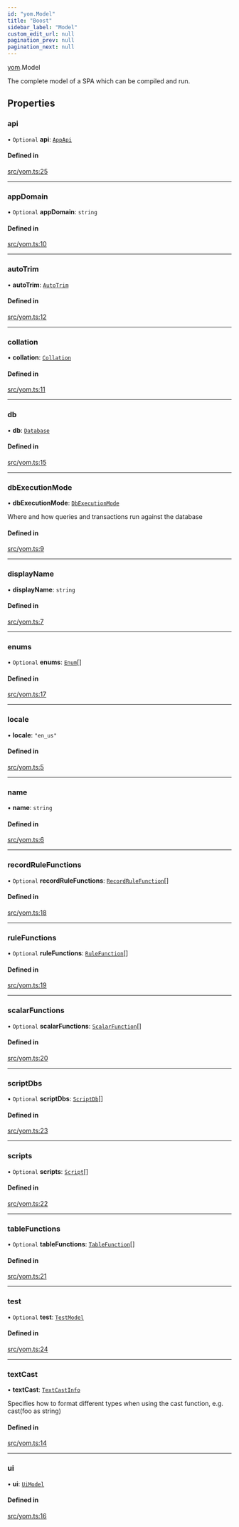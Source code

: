 ```yaml
---
id: "yom.Model"
title: "Boost"
sidebar_label: "Model"
custom_edit_url: null
pagination_prev: null
pagination_next: null
---
```


[yom](../namespaces/yom.md).Model

The complete model of a SPA which can be compiled and run.

## Properties

### api

• `Optional` **api**: [`AppApi`](yom.AppApi.md)

#### Defined in

[src/yom.ts:25](https://github.com/yolmio/boost/blob/5cada48/src/yom.ts#L25)

___

### appDomain

• `Optional` **appDomain**: `string`

#### Defined in

[src/yom.ts:10](https://github.com/yolmio/boost/blob/5cada48/src/yom.ts#L10)

___

### autoTrim

• **autoTrim**: [`AutoTrim`](../namespaces/yom.md#autotrim)

#### Defined in

[src/yom.ts:12](https://github.com/yolmio/boost/blob/5cada48/src/yom.ts#L12)

___

### collation

• **collation**: [`Collation`](../namespaces/yom.md#collation)

#### Defined in

[src/yom.ts:11](https://github.com/yolmio/boost/blob/5cada48/src/yom.ts#L11)

___

### db

• **db**: [`Database`](yom.Database.md)

#### Defined in

[src/yom.ts:15](https://github.com/yolmio/boost/blob/5cada48/src/yom.ts#L15)

___

### dbExecutionMode

• **dbExecutionMode**: [`DbExecutionMode`](../namespaces/yom.md#dbexecutionmode)

Where and how queries and transactions run against the database

#### Defined in

[src/yom.ts:9](https://github.com/yolmio/boost/blob/5cada48/src/yom.ts#L9)

___

### displayName

• **displayName**: `string`

#### Defined in

[src/yom.ts:7](https://github.com/yolmio/boost/blob/5cada48/src/yom.ts#L7)

___

### enums

• `Optional` **enums**: [`Enum`](yom.Enum.md)[]

#### Defined in

[src/yom.ts:17](https://github.com/yolmio/boost/blob/5cada48/src/yom.ts#L17)

___

### locale

• **locale**: ``"en_us"``

#### Defined in

[src/yom.ts:5](https://github.com/yolmio/boost/blob/5cada48/src/yom.ts#L5)

___

### name

• **name**: `string`

#### Defined in

[src/yom.ts:6](https://github.com/yolmio/boost/blob/5cada48/src/yom.ts#L6)

___

### recordRuleFunctions

• `Optional` **recordRuleFunctions**: [`RecordRuleFunction`](yom.RecordRuleFunction.md)[]

#### Defined in

[src/yom.ts:18](https://github.com/yolmio/boost/blob/5cada48/src/yom.ts#L18)

___

### ruleFunctions

• `Optional` **ruleFunctions**: [`RuleFunction`](yom.RuleFunction.md)[]

#### Defined in

[src/yom.ts:19](https://github.com/yolmio/boost/blob/5cada48/src/yom.ts#L19)

___

### scalarFunctions

• `Optional` **scalarFunctions**: [`ScalarFunction`](yom.ScalarFunction.md)[]

#### Defined in

[src/yom.ts:20](https://github.com/yolmio/boost/blob/5cada48/src/yom.ts#L20)

___

### scriptDbs

• `Optional` **scriptDbs**: [`ScriptDb`](yom.ScriptDb.md)[]

#### Defined in

[src/yom.ts:23](https://github.com/yolmio/boost/blob/5cada48/src/yom.ts#L23)

___

### scripts

• `Optional` **scripts**: [`Script`](yom.Script.md)[]

#### Defined in

[src/yom.ts:22](https://github.com/yolmio/boost/blob/5cada48/src/yom.ts#L22)

___

### tableFunctions

• `Optional` **tableFunctions**: [`TableFunction`](yom.TableFunction.md)[]

#### Defined in

[src/yom.ts:21](https://github.com/yolmio/boost/blob/5cada48/src/yom.ts#L21)

___

### test

• `Optional` **test**: [`TestModel`](yom.TestModel.md)

#### Defined in

[src/yom.ts:24](https://github.com/yolmio/boost/blob/5cada48/src/yom.ts#L24)

___

### textCast

• **textCast**: [`TextCastInfo`](yom.TextCastInfo.md)

Specifies how to format different types when using the cast function, e.g. cast(foo as string)

#### Defined in

[src/yom.ts:14](https://github.com/yolmio/boost/blob/5cada48/src/yom.ts#L14)

___

### ui

• **ui**: [`UiModel`](yom.UiModel.md)

#### Defined in

[src/yom.ts:16](https://github.com/yolmio/boost/blob/5cada48/src/yom.ts#L16)
